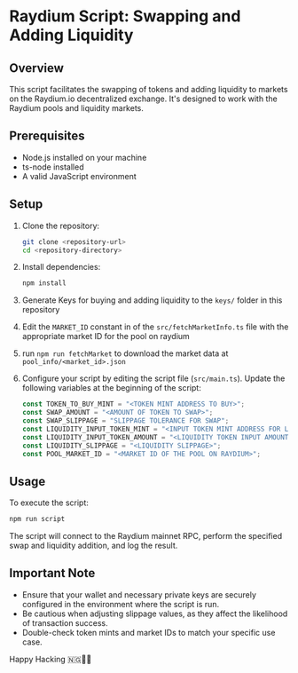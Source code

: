 # Raydium Script: Swapping and Adding Liquidity

## Overview

This script facilitates the swapping of tokens and adding liquidity to markets on the Raydium.io decentralized exchange. It's designed to work with the Raydium pools and liquidity markets.

## Prerequisites

- Node.js installed on your machine
- ts-node installed
- A valid JavaScript environment

## Setup

1. Clone the repository:

   ```bash
   git clone <repository-url>
   cd <repository-directory>
   ```

2. Install dependencies:

   ```bash
   npm install
   ```

3. Generate Keys for buying and adding liquidity to the `keys/` folder in this repository

4. Edit the `MARKET_ID` constant in of the `src/fetchMarketInfo.ts` file with the appropriate market ID for the pool on raydium

5. run `npm run fetchMarket` to download the market data at `pool_info/<market_id>.json` 

6. Configure your script by editing the script file (`src/main.ts`). Update the following variables at the beginning of the script:

   ```javascript
   const TOKEN_TO_BUY_MINT = "<TOKEN MINT ADDRESS TO BUY>";
   const SWAP_AMOUNT = "<AMOUNT OF TOKEN TO SWAP>";
   const SWAP_SLIPPAGE = "SLIPPAGE TOLERANCE FOR SWAP";
   const LIQUIDITY_INPUT_TOKEN_MINT = "<INPUT TOKEN MINT ADDRESS FOR LIQUIDITY>";
   const LIQUIDITY_INPUT_TOKEN_AMOUNT = "<LIQUIDITY TOKEN INPUT AMOUNT>";
   const LIQUIDITY_SLIPPAGE = "<LIQUIDITY SLIPPAGE>";
   const POOL_MARKET_ID = "<MARKET ID OF THE POOL ON RAYDIUM>";
   ```
## Usage

To execute the script:

```bash
npm run script
```

The script will connect to the Raydium mainnet RPC, perform the specified swap and liquidity addition, and log the result.

## Important Note

- Ensure that your wallet and necessary private keys are securely configured in the environment where the script is run.
- Be cautious when adjusting slippage values, as they affect the likelihood of transaction success.
- Double-check token mints and market IDs to match your specific use case.

Happy Hacking 🇳🇬🚀🤖
